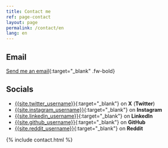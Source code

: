 ```yaml
---
title: Contact me
ref: page-contact
layout: page
permalink: /contact/en
lang: en
---
```


## Email

<i class="fa-solid fa-envelope"></i> [Send me an email](mailto:notmymail@gmail.com){:target="_blank" .fw-bold}

## Socials

- [{{site.twitter_username}}](https://twitter.com/{{site.twitter_username}}){:target="_blank"} on **X** (**Twitter**) <i class="fa-brands fa-x-twitter"></i>  
- [{{site.instagram_username}}](https://www.instagram.com/{{site.instagram_username}}){:target="_blank"} on **Instagram** <i class="fa-brands fa-instagram"></i>  
- [{{site.linkedin_username}}](https://www.linkedin.com/in/{{site.linkedin_username}}){:target="_blank"} on **LinkedIn** <i class="fa-brands fa-linkedin"></i>  
- [{{site.github_username}}](https://github.com/{{site.github_username}}){:target="_blank"} on **GitHub** <i class="fa-brands fa-github"></i>  
- [{{site.reddit_username}}](https://www.reddit.com/user/{{site.reddit_username}}){:target="_blank"} on **Reddit** <i class="fa-brands fa-reddit"></i>

{% include contact.html %}
